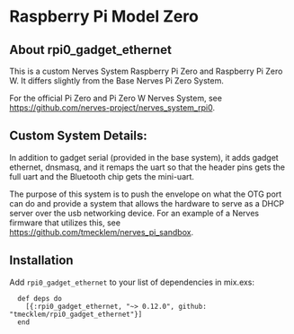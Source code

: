 # Raspberry Pi Model Zero

## About rpi0_gadget_ethernet

This is a custom Nerves System Raspberry Pi Zero and Raspberry Pi Zero W. It differs
slightly from the Base Nerves Pi Zero System.

For the official Pi Zero and Pi Zero W Nerves System, see 
https://github.com/nerves-project/nerves_system_rpi0.

## Custom System Details:

In addition to gadget serial (provided in the base system), it adds gadget ethernet,
dnsmasq, and it remaps the uart so that the header pins gets the full uart and
the Bluetooth chip gets the mini-uart.

The purpose of this system is to push the envelope on what the OTG port can do and
provide a system that allows the hardware to serve as a DHCP server over the usb
networking device. For an example of a Nerves firmware that utilizes this, see 
https://github.com/tmecklem/nerves_pi_sandbox.

## Installation

Add `rpi0_gadget_ethernet` to your list of dependencies in mix.exs:

```
  def deps do
    [{:rpi0_gadget_ethernet, "~> 0.12.0", github: "tmecklem/rpi0_gadget_ethernet"}]
  end
```
